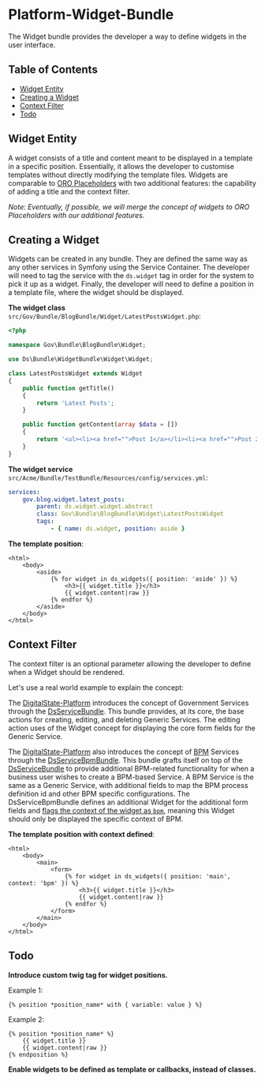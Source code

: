 # Platform-Widget-Bundle

The Widget bundle provides the developer a way to define widgets in the user interface. 

## Table of Contents

- [Widget Entity](#widget-entity)
- [Creating a Widget](#creating-a-widget)
- [Context Filter](#context-filter)
- [Todo](#todo)

## Widget Entity

A widget consists of a title and content meant to be displayed in a template in a specific position. Essentially, it allows the developer to customise templates without directly modifying the template files. Widgets are comparable to [ORO Placeholders](https://github.com/orocrm/platform/tree/master/src/Oro/Bundle/UIBundle#introduction-to-placeholders) with two additional features: the capability of adding a title and the context filter.

*Note: Eventually, if possible, we will merge the concept of widgets to ORO Placeholders with our additional features.*

## Creating a Widget

Widgets can be created in any bundle. They are defined the same way as any other services in Symfony using the Service Container. The developer will need to tag the service with the `ds.widget` tag in order for the system to pick it up as a widget. Finally, the developer will need to define a position in a template file, where the widget should be displayed.

**The widget class** `src/Gov/Bundle/BlogBundle/Widget/LatestPostsWidget.php`:

```php
<?php

namespace Gov\Bundle\BlogBundle\Widget;

use Ds\Bundle\WidgetBundle\Widget\Widget;

class LatestPostsWidget extends Widget
{
    public function getTitle()
    {
        return 'Latest Posts';
    }

    public function getContent(array $data = [])
    {
        return '<ul><li><a href="">Post 1</a></li><li><a href="">Post 2</a></li></ul>';
    }
}
```

**The widget service** `src/Acme/Bundle/TestBundle/Resources/config/services.yml`:

```yml
services:
    gov.blog.widget.latest_posts:
        parent: ds.widget.widget.abstract
        class: Gov\Bundle\BlogBundle\Widget\LatestPostsWidget
        tags:
            - { name: ds.widget, position: aside }
```

**The template position**:

```twig
<html>
    <body>
        <aside>
            {% for widget in ds_widgets({ position: 'aside' }) %}
                <h3>{{ widget.title }}</h3>
                {{ widget.content|raw }}
            {% endfor %}
        </aside>
    </body>
</html>
```

## Context Filter

The context filter is an optional parameter allowing the developer to define when a Widget should be rendered.

Let's use a real world example to explain the concept:

The [DigitalState-Platform](https://github.com/DigitalState/Platform) introduces the concept of Government Services through the [DsServiceBundle](https://github.com/DigitalState/Platform/tree/master/src/Ds/Bundle/ServiceBundle). This bundle provides, at its core, the base actions for creating, editing, and deleting Generic Services. The editing action uses of the Widget concept for displaying the core form fields for the Generic Service. 

The [DigitalState-Platform](https://github.com/DigitalState/Platform) also introduces the concept of [BPM](https://en.wikipedia.org/wiki/Business_process_modeling) Services through the [DsServiceBpmBundle](https://github.com/DigitalState/Platform/tree/master/src/Ds/Bundle/ServiceBpmBundle). This bundle grafts itself on top of the [DsServiceBundle](https://github.com/DigitalState/Platform/tree/master/src/Ds/Bundle/ServiceBundle) to provide additional BPM-related functionality for when a business user wishes to create a BPM-based Service. A BPM Service is the same as a Generic Service, with additional fields to map the BPM process definition id and other BPM specific configurations. The DsServiceBpmBundle defines an additional Widget for the additional form fields and [flags the context of the widget as `bpm`](https://github.com/DigitalState/Platform/blob/master/src/Ds/Bundle/ServiceBpmBundle/Resources/config/widgets.yml), meaning this Widget should only be displayed the specific context of BPM.

**The template position with context defined**:

```twig
<html>
    <body>
        <main>
            <form>
                {% for widget in ds_widgets({ position: 'main', context: 'bpm' }) %}
                    <h3>{{ widget.title }}</h3>
                    {{ widget.content|raw }}
                {% endfor %}
            </form>
        </main>
    </body>
</html>
```

## Todo

**Introduce custom twig tag for widget positions.**
  
Example 1: 
```twig
{% position *position_name* with { variable: value } %}
```

Example 2: 
```twig
{% position *position_name* %}
    {{ widget.title }}
    {{ widget.content|raw }}
{% endposition %}
```

**Enable widgets to be defined as template or callbacks, instead of classes.**

